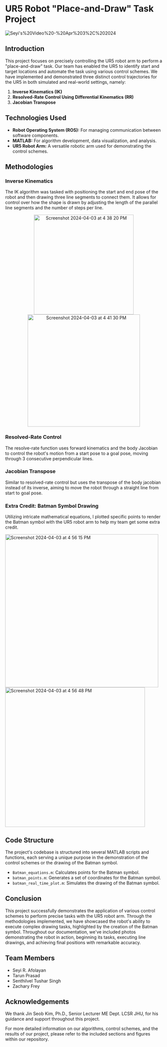 
# UR5 Robot "Place-and-Draw" Task Project
 ![Seyi's%20Video%20-%20Apr%203%2C%202024](https://github.com/Seyi-roboticist/OluwaseyiR.github.io/assets/143431845/c90ffc7d-1856-41c0-b7ab-4463ea19785c)
## Introduction

This project focuses on precisely controlling the UR5 robot arm to perform a "place-and-draw" task. Our team has enabled the UR5 to identify start and target locations and automate the task using various control schemes. We have implemented and demonstrated three distinct control trajectories for the UR5 in both simulated and real-world settings, namely:

1. **Inverse Kinematics (IK)**
2. **Resolved-Rate Control Using Differential Kinematics (RR)**
3. **Jacobian Transpose**

## Technologies Used

- **Robot Operating System (ROS):** For managing communication between software components.
- **MATLAB:** For algorithm development, data visualization, and analysis.
- **UR5 Robot Arm:** A versatile robotic arm used for demonstrating the control schemes.

## Methodologies

### Inverse Kinematics

The IK algorithm was tasked with positioning the start and end pose of the robot and then drawing three line segments to connect them. It allows for control over how the shape is drawn by adjusting the length of the parallel line segments and the number of steps per line.
<p align="center">
  <img width="320" alt="Screenshot 2024-04-03 at 4 38 20 PM" src="https://github.com/Seyi-roboticist/OluwaseyiR.github.io/assets/143431845/95cb3193-2573-4cf3-bfb5-dd9a08080a45"> 
  <img width="360" alt="Screenshot 2024-04-03 at 4 41 30 PM" src="https://github.com/Seyi-roboticist/OluwaseyiR.github.io/assets/143431845/9834414b-dae7-42da-ab40-20542fb8f776">
</p>



### Resolved-Rate Control

The resolve-rate function uses forward kinematics and the body Jacobian to control the robot's motion from a start pose to a goal pose, moving through 3 consecutive perpendicular lines.

### Jacobian Transpose

Similar to resolved-rate control but uses the transpose of the body jacobian instead of its inverse, aiming to move the robot through a straight line from start to goal pose.

### Extra Credit: Batman Symbol Drawing

Utilizing intricate mathematical equations, I plotted specific points to render the Batman symbol with the UR5 robot arm to help my team get some extra credit.
<p>
  <img width="491" alt="Screenshot 2024-04-03 at 4 56 15 PM" src="https://github.com/Seyi-roboticist/OluwaseyiR.github.io/assets/143431845/2bd0c95d-0571-49d4-9c3f-81174033d52f" style="margin-right: 300px;">
  <img width="448" alt="Screenshot 2024-04-03 at 4 56 48 PM" src="https://github.com/Seyi-roboticist/OluwaseyiR.github.io/assets/143431845/27b36d31-3653-4056-a828-0f023ad41cec">
</p>


## Code Structure

The project's codebase is structured into several MATLAB scripts and functions, each serving a unique purpose in the demonstration of the control schemes or the drawing of the Batman symbol.

- `Batman_equations.m`: Calculates points for the Batman symbol.
- `batman_points.m`: Generates a set of coordinates for the Batman symbol.
- `batman_real_time_plot.m`: Simulates the drawing of the Batman symbol.

## Conclusion

This project successfully demonstrates the application of various control schemes to perform precise tasks with the UR5 robot arm. Through the methodologies implemented, we have showcased the robot's ability to execute complex drawing tasks, highlighted by the creation of the Batman symbol.
Throughout our documentation, we've included photos demonstrating the robot in action, beginning its tasks, executing line drawings, and achieving final positions with remarkable accuracy.

## Team Members

- Seyi R. Afolayan
- Tarun Prasad
- Senthilvel Tushar Singh
- Zachary Frey

## Acknowledgements

We thank Jin Seob Kim, Ph.D., Senior Lecturer ME Dept. LCSR JHU, for his guidance and support throughout this project.

For more detailed information on our algorithms, control schemes, and the results of our project, please refer to the included sections and figures within our repository.

